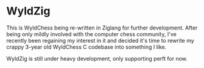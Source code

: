 # WyldZig
This is WyldChess being re-written in Ziglang for further development. After being only mildly involved with the computer
chess community, I've recently been regaining my interest in it and decided it's time to rewrite my crappy 3-year old
WyldChess C codebase into something I like.

WyldZig is still under heavy development, only supporting perft for now.